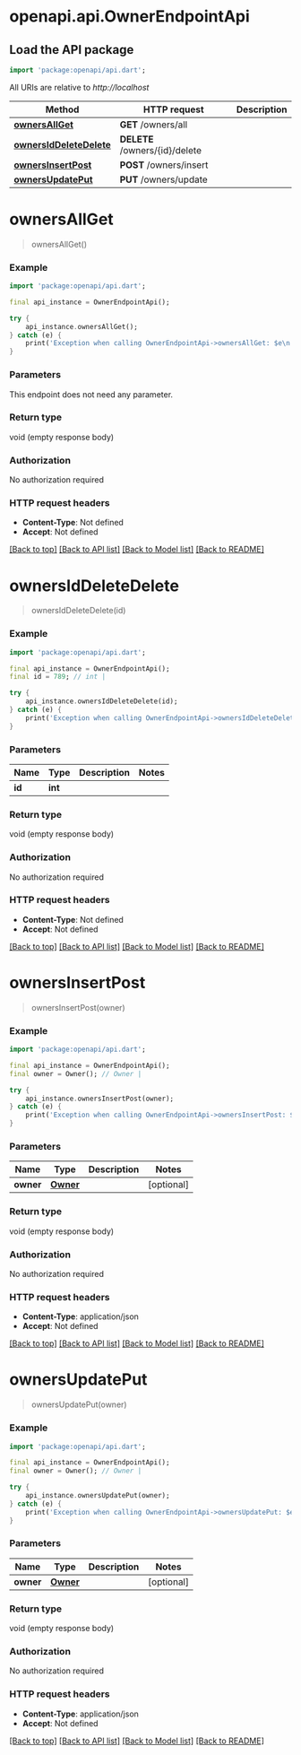 # openapi.api.OwnerEndpointApi

## Load the API package
```dart
import 'package:openapi/api.dart';
```

All URIs are relative to *http://localhost*

Method | HTTP request | Description
------------- | ------------- | -------------
[**ownersAllGet**](OwnerEndpointApi.md#ownersallget) | **GET** /owners/all | 
[**ownersIdDeleteDelete**](OwnerEndpointApi.md#ownersiddeletedelete) | **DELETE** /owners/{id}/delete | 
[**ownersInsertPost**](OwnerEndpointApi.md#ownersinsertpost) | **POST** /owners/insert | 
[**ownersUpdatePut**](OwnerEndpointApi.md#ownersupdateput) | **PUT** /owners/update | 


# **ownersAllGet**
> ownersAllGet()



### Example
```dart
import 'package:openapi/api.dart';

final api_instance = OwnerEndpointApi();

try {
    api_instance.ownersAllGet();
} catch (e) {
    print('Exception when calling OwnerEndpointApi->ownersAllGet: $e\n');
}
```

### Parameters
This endpoint does not need any parameter.

### Return type

void (empty response body)

### Authorization

No authorization required

### HTTP request headers

 - **Content-Type**: Not defined
 - **Accept**: Not defined

[[Back to top]](#) [[Back to API list]](../README.md#documentation-for-api-endpoints) [[Back to Model list]](../README.md#documentation-for-models) [[Back to README]](../README.md)

# **ownersIdDeleteDelete**
> ownersIdDeleteDelete(id)



### Example
```dart
import 'package:openapi/api.dart';

final api_instance = OwnerEndpointApi();
final id = 789; // int | 

try {
    api_instance.ownersIdDeleteDelete(id);
} catch (e) {
    print('Exception when calling OwnerEndpointApi->ownersIdDeleteDelete: $e\n');
}
```

### Parameters

Name | Type | Description  | Notes
------------- | ------------- | ------------- | -------------
 **id** | **int**|  | 

### Return type

void (empty response body)

### Authorization

No authorization required

### HTTP request headers

 - **Content-Type**: Not defined
 - **Accept**: Not defined

[[Back to top]](#) [[Back to API list]](../README.md#documentation-for-api-endpoints) [[Back to Model list]](../README.md#documentation-for-models) [[Back to README]](../README.md)

# **ownersInsertPost**
> ownersInsertPost(owner)



### Example
```dart
import 'package:openapi/api.dart';

final api_instance = OwnerEndpointApi();
final owner = Owner(); // Owner | 

try {
    api_instance.ownersInsertPost(owner);
} catch (e) {
    print('Exception when calling OwnerEndpointApi->ownersInsertPost: $e\n');
}
```

### Parameters

Name | Type | Description  | Notes
------------- | ------------- | ------------- | -------------
 **owner** | [**Owner**](Owner.md)|  | [optional] 

### Return type

void (empty response body)

### Authorization

No authorization required

### HTTP request headers

 - **Content-Type**: application/json
 - **Accept**: Not defined

[[Back to top]](#) [[Back to API list]](../README.md#documentation-for-api-endpoints) [[Back to Model list]](../README.md#documentation-for-models) [[Back to README]](../README.md)

# **ownersUpdatePut**
> ownersUpdatePut(owner)



### Example
```dart
import 'package:openapi/api.dart';

final api_instance = OwnerEndpointApi();
final owner = Owner(); // Owner | 

try {
    api_instance.ownersUpdatePut(owner);
} catch (e) {
    print('Exception when calling OwnerEndpointApi->ownersUpdatePut: $e\n');
}
```

### Parameters

Name | Type | Description  | Notes
------------- | ------------- | ------------- | -------------
 **owner** | [**Owner**](Owner.md)|  | [optional] 

### Return type

void (empty response body)

### Authorization

No authorization required

### HTTP request headers

 - **Content-Type**: application/json
 - **Accept**: Not defined

[[Back to top]](#) [[Back to API list]](../README.md#documentation-for-api-endpoints) [[Back to Model list]](../README.md#documentation-for-models) [[Back to README]](../README.md)

